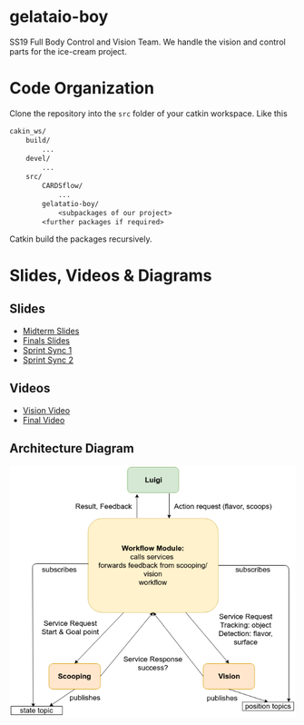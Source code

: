 # gelataio-boy

SS19 Full Body Control and Vision Team. We handle the vision and control parts for the ice-cream project.

# Code Organization

Clone the repository into the `src` folder of your catkin workspace. Like this
```
cakin_ws/
	build/
		...
	devel/
		...
	src/
		CARDSflow/
			...
		gelatatio-boy/
			<subpackages of our project>
		<further packages if required>
```

Catkin build the packages recursively.


# Slides, Videos & Diagrams

## Slides
- [Midterm Slides](https://docs.google.com/presentation/d/1NewMwSdnp7RwAgcC_RcqNRAtOPzeC24GHkpUbu42Q8k/edit?usp=sharing)
- [Finals Slides](https://docs.google.com/presentation/d/1lT7aWF8S_64XrxOK5uWU9qckEqH8yqs6vt6CNHx1nYM/edit#slide=id.g3ecef60b9d_0_7)
- [Sprint Sync 1](https://docs.google.com/presentation/d/12Hat28XKuapki89IOibCmz_zspT1Y5xjBFHNrMO4YSE/edit#slide=id.g3ec4627452_0_202)
- [Sprint Sync 2](https://docs.google.com/presentation/d/1Jai6Dpnfc-tcUIdtP4Eqru7uiEwxb5YKbDpsJK-65wQ/edit#slide=id.g3ecef60b9d_0_7)

## Videos
- [Vision Video](https://www.youtube.com/watch?v=DI6FIhWma3Y)
- [Final Video](https://www.youtube.com/watch?v=F1awb4STJ84&list=PL5VpohfE5RnEzUAK9cNsspMwvD0zZquJI&index=4)

## Architecture Diagram

![Arch Diagram](doc/arch.png)

